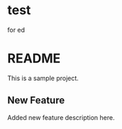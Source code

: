 # test
for ed
# README

This is a sample project.

## New Feature

Added new feature description here.
